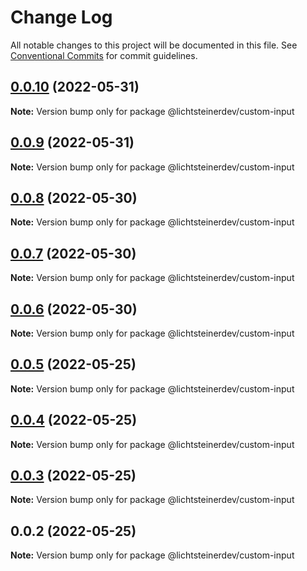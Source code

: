 # Change Log

All notable changes to this project will be documented in this file.
See [Conventional Commits](https://conventionalcommits.org) for commit guidelines.

## [0.0.10](https://github.com/css-ch/poc-lerna-and-ui-lib/compare/@lichtsteinerdev/custom-input@0.0.9...@lichtsteinerdev/custom-input@0.0.10) (2022-05-31)

**Note:** Version bump only for package @lichtsteinerdev/custom-input





## [0.0.9](https://github.com/css-ch/poc-lerna-and-ui-lib/compare/@lichtsteinerdev/custom-input@0.0.8...@lichtsteinerdev/custom-input@0.0.9) (2022-05-31)

**Note:** Version bump only for package @lichtsteinerdev/custom-input





## [0.0.8](https://github.com/css-ch/poc-lerna-and-ui-lib/compare/@lichtsteinerdev/custom-input@0.0.7...@lichtsteinerdev/custom-input@0.0.8) (2022-05-30)

**Note:** Version bump only for package @lichtsteinerdev/custom-input





## [0.0.7](https://github.com/css-ch/poc-lerna-and-ui-lib/compare/@lichtsteinerdev/custom-input@0.0.6...@lichtsteinerdev/custom-input@0.0.7) (2022-05-30)

**Note:** Version bump only for package @lichtsteinerdev/custom-input





## [0.0.6](https://github.com/css-ch/poc-lerna-and-ui-lib/compare/@lichtsteinerdev/custom-input@0.0.5...@lichtsteinerdev/custom-input@0.0.6) (2022-05-30)

**Note:** Version bump only for package @lichtsteinerdev/custom-input





## [0.0.5](https://github.com/css-ch/poc-lerna-and-ui-lib/compare/@lichtsteinerdev/custom-input@0.0.4...@lichtsteinerdev/custom-input@0.0.5) (2022-05-25)

**Note:** Version bump only for package @lichtsteinerdev/custom-input





## [0.0.4](https://github.com/css-ch/poc-lerna-and-ui-lib/compare/@lichtsteinerdev/custom-input@0.0.3...@lichtsteinerdev/custom-input@0.0.4) (2022-05-25)

**Note:** Version bump only for package @lichtsteinerdev/custom-input





## [0.0.3](https://github.com/css-ch/poc-lerna-and-ui-lib/compare/@lichtsteinerdev/custom-input@0.0.2...@lichtsteinerdev/custom-input@0.0.3) (2022-05-25)

**Note:** Version bump only for package @lichtsteinerdev/custom-input





## 0.0.2 (2022-05-25)

**Note:** Version bump only for package @lichtsteinerdev/custom-input
